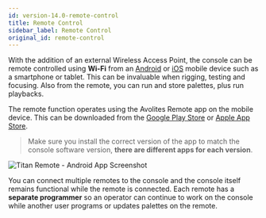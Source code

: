 ```yaml
---
id: version-14.0-remote-control
title: Remote Control
sidebar_label: Remote Control
original_id: remote-control
---
```


With the addition of an external Wireless Access Point, the console can
be remote controlled using **Wi-Fi** from an [Android](https://play.google.com/store/apps/developer?id=Avolites+Ltd) or [iOS](https://apps.apple.com/us/developer/avolites-ltd/id688791177#see-all/i-phone-apps) mobile device
such as a smartphone or tablet. This can be invaluable when rigging,
testing and focusing. Also from the remote, you can run and store 
palettes, plus run playbacks.

The remote function operates using the Avolites Remote app on the mobile
device. This can be downloaded from the [Google Play Store](https://play.google.com/store/apps/developer?id=Avolites+Ltd) or [Apple App
Store](https://apps.apple.com/us/developer/avolites-ltd/id688791177#see-all/i-phone-apps).

> Make sure you install the correct version of the app to match the
console software version, **there are different apps for each version**.

![Titan Remote - Android App Screenshot](/docs/images/Fixture-View-in-Titan-Remote-Android-App.png)

You can connect multiple remotes to the console and the console itself
remains functional while the remote is connected. Each remote has a
**separate programmer** so an operator can continue to work on the console
while another user programs or updates palettes on the remote.